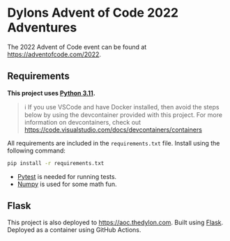 # Dylons Advent of Code 2022 Adventures

The 2022 Advent of Code event can be found at <https://adventofcode.com/2022>.

## Requirements

**This project uses [Python 3.11](https://www.python.org/downloads/release/python-3110/).**

> ℹ️ If you use VSCode and have Docker installed, then avoid the steps below by using the devcontainer provided with this project. For more information on devcontainers, check out https://code.visualstudio.com/docs/devcontainers/containers

All requirements are included in the `requirements.txt` file. Install using the following command:

```sh
pip install -r requirements.txt
```

- [Pytest](https://docs.pytest.org) is needed for running tests.
- [Numpy](https://numpy.org/) is used for some math fun.

## Flask

This project is also deployed to <https://aoc.thedylon.com>. Built using [Flask](https://flask.palletsprojects.com/). Deployed as a container using GitHub Actions.
